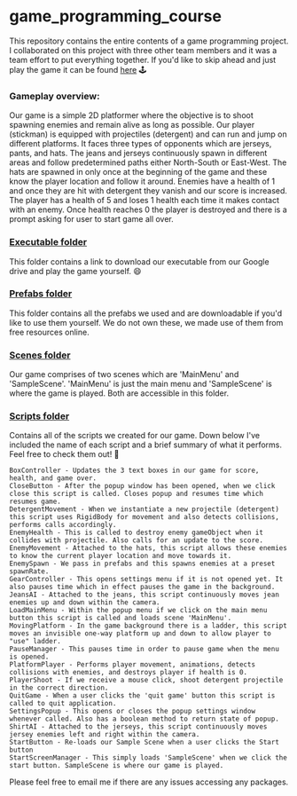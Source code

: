 # game_programming_course
This repository contains the entire contents of a game programming project. I collaborated on this project with three other team members and it was a team effort to put everything together. If you'd like to skip ahead and just play the game it can be found [here](https://github.com/espdieg/game_programming_course/tree/main/Executable) 🕹️ 

### Gameplay overview:

  Our game is a simple 2D platformer where the objective is to shoot spawning enemies and remain alive as long as possible. Our player (stickman) is equipped with projectiles (detergent) and can run and jump on different platforms. It faces three types of opponents which are jerseys, pants, and hats. The jeans and jerseys continuously spawn in different areas and follow predetermined paths either North-South or East-West. The hats are spawned in only once at the beginning of the game and these know the player location and follow it around. Enemies have a health of 1 and once they are hit with detergent they vanish and our score is increased. The player has a health of 5 and loses 1 health each time it makes contact with an enemy. Once health reaches 0 the player is destroyed and there is a prompt asking for user to start game all over.

### [Executable folder](https://github.com/espdieg/game_programming_course/tree/main/Executable)
  This folder contains a link to download our executable from our Google drive and play the game yourself. 😄

### [Prefabs folder](https://github.com/espdieg/game_programming_course/tree/main/Prefabs) 
  This folder contains all the prefabs we used and are downloadable if you'd like to use them yourself. We do not own these, we made use of them from free resources online.

### [Scenes folder](https://github.com/espdieg/game_programming_course/tree/main/Scenes)
  Our game comprises of two scenes which are 'MainMenu' and 'SampleScene'. 'MainMenu' is just the main menu and 'SampleScene' is where the game is played. Both are accessible in this folder.

### [Scripts folder](https://github.com/espdieg/game_programming_course/tree/main/Scripts)
  Contains all of the scripts we created for our game. Down below I've included the name of each script and a brief summary of what it performs. Feel free to check them out! 📜

    BoxController - Updates the 3 text boxes in our game for score, health, and game over.
    CloseButton - After the popup window has been opened, when we click close this script is called. Closes popup and resumes time which resumes game.
    DetergentMovement - When we instantiate a new projectile (detergent) this script uses RigidBody for movement and also detects collisions, performs calls accordingly.
    EnemyHealth - This is called to destroy enemy gameObject when it collides with projectile. Also calls for an update to the score.
    EnemyMovement - Attached to the hats, this script allows these enemies to know the current player location and move towards it.
    EnemySpawn - We pass in prefabs and this spawns enemies at a preset spawnRate.
    GearController - This opens settings menu if it is not opened yet. It also pauses time which in effect pauses the game in the background.
    JeansAI - Attached to the jeans, this script continuously moves jean enemies up and down within the camera.
    LoadMainMenu - Within the popup menu if we click on the main menu button this script is called and loads scene 'MainMenu'.
    MovingPlatform - In the game background there is a ladder, this script moves an invisible one-way platform up and down to allow player to "use" ladder.
    PauseManager - This pauses time in order to pause game when the menu is opened.
    PlatformPlayer - Performs player movement, animations, detects collisions with enemies, and destroys player if health is 0.
    PlayerShoot - If we receive a mouse click, shoot detergent projectile in the correct direction.
    QuitGame - When a user clicks the 'quit game' button this script is called to quit application.
    SettingsPopup - This opens or closes the popup settings window whenever called. Also has a boolean method to return state of popup.
    ShirtAI - Attached to the jerseys, this script continuously moves jersey enemies left and right within the camera.
    StartButton - Re-loads our Sample Scene when a user clicks the Start button
    StartScreenManager - This simply loads 'SampleScene' when we click the start button. SampleScene is where our game is played.

Please feel free to email me if there are any issues accessing any packages.
